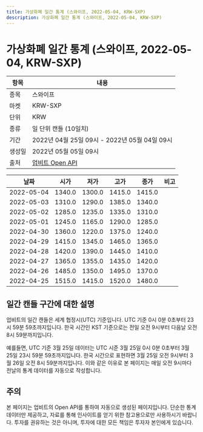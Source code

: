 ```yaml
---
title: 가상화폐 일간 통계 (스와이프, 2022-05-04, KRW-SXP)
description: 가상화폐 일간 통계 (스와이프, 2022-05-04, KRW-SXP)
---
```



가상화폐 일간 통계 (스와이프, 2022-05-04, KRW-SXP)
===

|항목|내용|
|--|--|
|종목|스와이프|
|마켓|KRW-SXP|
|단위|KRW|
|종류|일 단위 캔들 (10일치)|
|기간|2022년 04월 25일 09시 - 2022년 05월 04일 09시|
|생성일|2022년 05월 05일 09시|
|출처|[업비트 Open API](https://docs.upbit.com)|


|날짜|시가|저가|고가|종가|비고|
|--|--|--|--|--|--|
|2022-05-04|1340.0|1300.0|1415.0|1415.0|    |
|2022-05-03|1310.0|1290.0|1385.0|1340.0|    |
|2022-05-02|1285.0|1235.0|1335.0|1310.0|    |
|2022-05-01|1245.0|1165.0|1290.0|1285.0|    |
|2022-04-30|1360.0|1220.0|1375.0|1240.0|    |
|2022-04-29|1415.0|1345.0|1465.0|1365.0|    |
|2022-04-28|1420.0|1390.0|1445.0|1410.0|    |
|2022-04-27|1365.0|1355.0|1435.0|1420.0|    |
|2022-04-26|1485.0|1350.0|1495.0|1370.0|    |
|2022-04-25|1515.0|1415.0|1520.0|1480.0|    |


일간 캔들 구간에 대한 설명
---


업비트의 일간 캔들은 세계 협정시(UTC) 기준입니다. 
UTC 기준 0시 0분 0초부터 23시 59분 59초까지입니다. 
한국 시간인 KST 기준으로는 전일 오전 9시부터 다음날 오전 8시 59분까지입니다. 


예를들면, UTC 기준 3월 25일 데이터는 UTC 시준 3월 25일 0시 0분 0초부터 3월 25일 23시 59분 59초까지입니다. 
한국 시간으로 표현하면 3월 25일 오전 9시부터 3월 26일 오전 8시 59분까지입니다. 
이와 같은 이유로 본 페이지는 매일 오전 9시마다 전날의 통계 데이터를 자동으로 작성합니다. 


주의
---


본 페이지는 업비트의 Open API를 통하여 자동으로 생성된 페이지입니다. 
단순한 통계 데이터만 제공하고, 자료를 통해 인사이트를 얻기 위한 참고용으로만 사용하시기 바랍니다. 
투자를 권유하는 것은 아니며, 투자에 대한 모든 책임은 투자자 본인에게 있습니다. 
